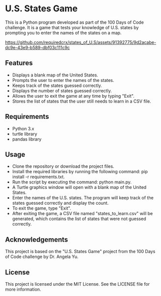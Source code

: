 # U.S. States Game

This is a Python program developed as part of the 100 Days of Code challenge. It is a game that tests your knowledge of U.S. states by prompting you to enter the names of the states on a map.

https://github.com/requiredcrx/states_of_U.S/assets/91392775/9d2acabe-dc9e-43e9-b589-dbf03c111c9c

## Features

+ Displays a blank map of the United States.
+ Prompts the user to enter the names of the states.
+ Keeps track of the states guessed correctly.
+ Displays the number of states guessed correctly.
+ Allows the user to exit the game at any time by typing "Exit".
+ Stores the list of states that the user still needs to learn in a CSV file.

## Requirements

+ Python 3.x
+ turtle library
+ pandas library

## Usage

+ Clone the repository or download the project files.
+ Install the required libraries by running the following command: pip install -r requirements.txt.
+ Run the script by executing the command: python main.py.
+ A Turtle graphics window will open with a blank map of the United States.
+ Enter the names of the U.S. states. The program will keep track of the states guessed correctly and display the count.
+ To exit the game, type "Exit".
+ After exiting the game, a CSV file named "states_to_learn.csv" will be generated, which contains the list of states that were not guessed correctly.

## Acknowledgements

This project is based on the "U.S. States Game" project from the 100 Days of Code challenge by Dr. Angela Yu.

## License

This project is licensed under the MIT License. See the LICENSE file for more information.

